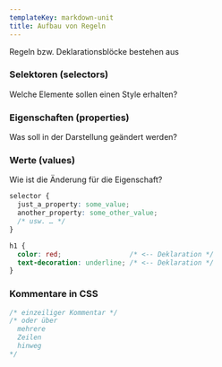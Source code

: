 ```yaml
---
templateKey: markdown-unit
title: Aufbau von Regeln
---
```


Regeln bzw. Deklarationsblöcke bestehen aus

### Selektoren (selectors)

Welche Elemente sollen einen Style erhalten?

### Eigenschaften (properties)

Was soll in der Darstellung geändert werden?

### Werte (values)

Wie ist die Änderung für die Eigenschaft?

```css
selector {
  just_a_property: some_value;
  another_property: some_other_value;
  /* usw. … */
}
```

<!-- prettier-ignore-start -->
```css
h1 {
  color: red;                 /* <-- Deklaration */
  text-decoration: underline; /* <-- Deklaration */
}
```
<!-- prettier-ignore-end -->

### Kommentare in CSS

```css
/* einzeiliger Kommentar */
/* oder über
  mehrere
  Zeilen
  hinweg
*/
```

